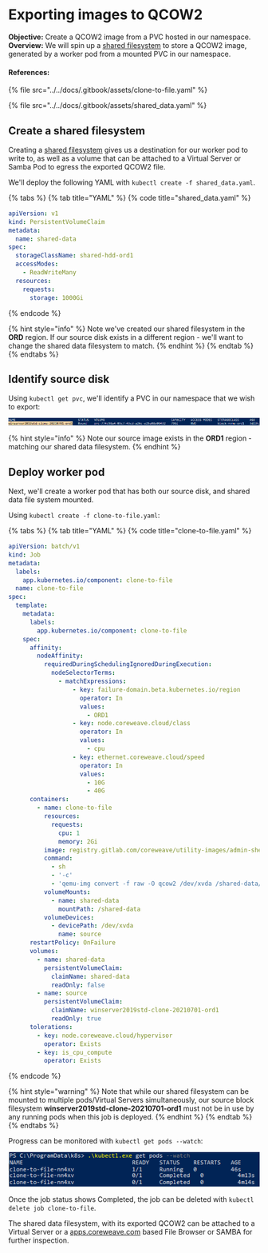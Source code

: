 # Exporting images to QCOW2

**Objective:** Create a QCOW2 image from a PVC hosted in our namespace.\
**Overview:** We will spin up a [shared filesystem](../../docs/storage/storage/#shared-filesystem) to store a QCOW2 image, generated by a worker pod from a mounted PVC in our namespace.

#### References:

{% file src="../../docs/.gitbook/assets/clone-to-file.yaml" %}

{% file src="../../docs/.gitbook/assets/shared_data.yaml" %}

## Create a shared filesystem

Creating a [shared filesystem](../../docs/storage/storage/#shared-filesystem) gives us a destination for our worker pod to write to, as well as a volume that can be attached to a Virtual Server or Samba Pod to egress the exported QCOW2 file.

We'll deploy the following YAML with `kubectl create -f shared_data.yaml`.

{% tabs %}
{% tab title="YAML" %}
{% code title="shared_data.yaml" %}
```yaml
apiVersion: v1
kind: PersistentVolumeClaim
metadata:
  name: shared-data
spec:
  storageClassName: shared-hdd-ord1
  accessModes:
    - ReadWriteMany
  resources:
    requests:
      storage: 1000Gi
```
{% endcode %}

{% hint style="info" %}
Note we've created our shared filesystem in the **ORD** region. If our source disk exists in a different region - we'll want to change the shared data filesystem to match.
{% endhint %}
{% endtab %}
{% endtabs %}

## Identify source disk

Using `kubectl get pvc`, we'll identify a PVC in our namespace that we wish to export:

![](<../../.gitbook/assets/image (3).png>)

{% hint style="info" %}
Note our source image exists in the **ORD1** region - matching our shared data filesystem.
{% endhint %}

## Deploy worker pod

Next, we'll create a worker pod that has both our source disk, and shared data file system mounted.

Using `kubectl create -f clone-to-file.yaml`:

{% tabs %}
{% tab title="YAML" %}
{% code title="clone-to-file.yaml" %}
```yaml
apiVersion: batch/v1
kind: Job
metadata:
  labels:
    app.kubernetes.io/component: clone-to-file
  name: clone-to-file
spec:
  template:
    metadata:
      labels:
        app.kubernetes.io/component: clone-to-file
    spec:
      affinity:
        nodeAffinity:
          requiredDuringSchedulingIgnoredDuringExecution:
            nodeSelectorTerms:
              - matchExpressions:
                  - key: failure-domain.beta.kubernetes.io/region
                    operator: In
                    values:
                      - ORD1
                  - key: node.coreweave.cloud/class
                    operator: In
                    values:
                      - cpu
                  - key: ethernet.coreweave.cloud/speed
                    operator: In
                    values:
                      - 10G
                      - 40G
      containers:
        - name: clone-to-file
          resources:
            requests:
              cpu: 1
              memory: 2Gi
          image: registry.gitlab.com/coreweave/utility-images/admin-shell:36f48c0d
          command:
            - sh
            - '-c'
            - 'qemu-img convert -f raw -O qcow2 /dev/xvda /shared-data/disk.qcow2 -c -p'
          volumeMounts:
            - name: shared-data
              mountPath: /shared-data
          volumeDevices:
            - devicePath: /dev/xvda
              name: source
      restartPolicy: OnFailure
      volumes:
        - name: shared-data
          persistentVolumeClaim:
            claimName: shared-data
            readOnly: false
        - name: source
          persistentVolumeClaim:
            claimName: winserver2019std-clone-20210701-ord1
            readOnly: true
      tolerations:
        - key: node.coreweave.cloud/hypervisor
          operator: Exists
        - key: is_cpu_compute
          operator: Exists

```
{% endcode %}

{% hint style="warning" %}
Note that while our shared filesystem can be mounted to multiple pods/Virtual Servers simultaneously, our source block filesystem **winserver2019std-clone-20210701-ord1** must not be in use by any running pods when this job is deployed.
{% endhint %}
{% endtab %}
{% endtabs %}

Progress can be monitored with `kubectl get pods --watch`:

![](<../../.gitbook/assets/image (2).png>)

Once the job status shows Completed, the job can be deleted with `kubectl delete job clone-to-file`.

The shared data filesystem, with its exported QCOW2 can be attached to a Virtual Server or a [apps.coreweave.com](https://apps.coreweave.com) based File Browser or SAMBA for further inspection.

